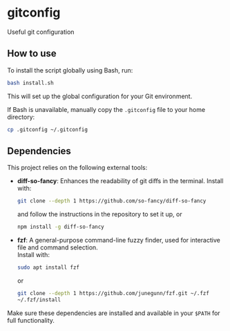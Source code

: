 # gitconfig
Useful git configuration

## How to use

To install the script globally using Bash, run:

```bash
bash install.sh
```

This will set up the global configuration for your Git environment.

If Bash is unavailable, manually copy the `.gitconfig` file to your home directory:

```bash
cp .gitconfig ~/.gitconfig
```

## Dependencies

This project relies on the following external tools:

- **diff-so-fancy**: Enhances the readability of git diffs in the terminal.
  Install with:
  ```sh
  git clone --depth 1 https://github.com/so-fancy/diff-so-fancy
  ```

  and follow the instructions in the repository to set it up, or
  ```sh
  npm install -g diff-so-fancy
  ```

- **fzf**: A general-purpose command-line fuzzy finder, used for interactive file and command selection.  
  Install with:
  ```sh
  sudo apt install fzf
  ```
  or
  ```sh
  git clone --depth 1 https://github.com/junegunn/fzf.git ~/.fzf
  ~/.fzf/install
  ```

Make sure these dependencies are installed and available in your `$PATH` for full functionality.
